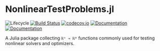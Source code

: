 # NonlinearTestProblems.jl

![Lifecycle](https://img.shields.io/badge/lifecycle-experimental-orange.svg)<!--
![Lifecycle](https://img.shields.io/badge/lifecycle-maturing-blue.svg)
![Lifecycle](https://img.shields.io/badge/lifecycle-stable-green.svg)
![Lifecycle](https://img.shields.io/badge/lifecycle-retired-orange.svg)
![Lifecycle](https://img.shields.io/badge/lifecycle-archived-red.svg)
![Lifecycle](https://img.shields.io/badge/lifecycle-dormant-blue.svg) -->
[![Build Status](https://travis-ci.com/tpapp/NonlinearTestProblems.jl.svg?branch=master)](https://travis-ci.com/tpapp/NonlinearTestProblems.jl)
[![codecov.io](http://codecov.io/github/tpapp/NonlinearTestProblems.jl/coverage.svg?branch=master)](http://codecov.io/github/tpapp/NonlinearTestProblems.jl?branch=master)
[![Documentation](https://img.shields.io/badge/docs-stable-blue.svg)](https://tpapp.github.io/NonlinearTestProblems.jl/stable)
[![Documentation](https://img.shields.io/badge/docs-master-blue.svg)](https://tpapp.github.io/NonlinearTestProblems.jl/dev)

A Julia package collecting `ℝⁿ → ℝᵐ` functions commonly used for testing nonlinear solvers and optimizers.

